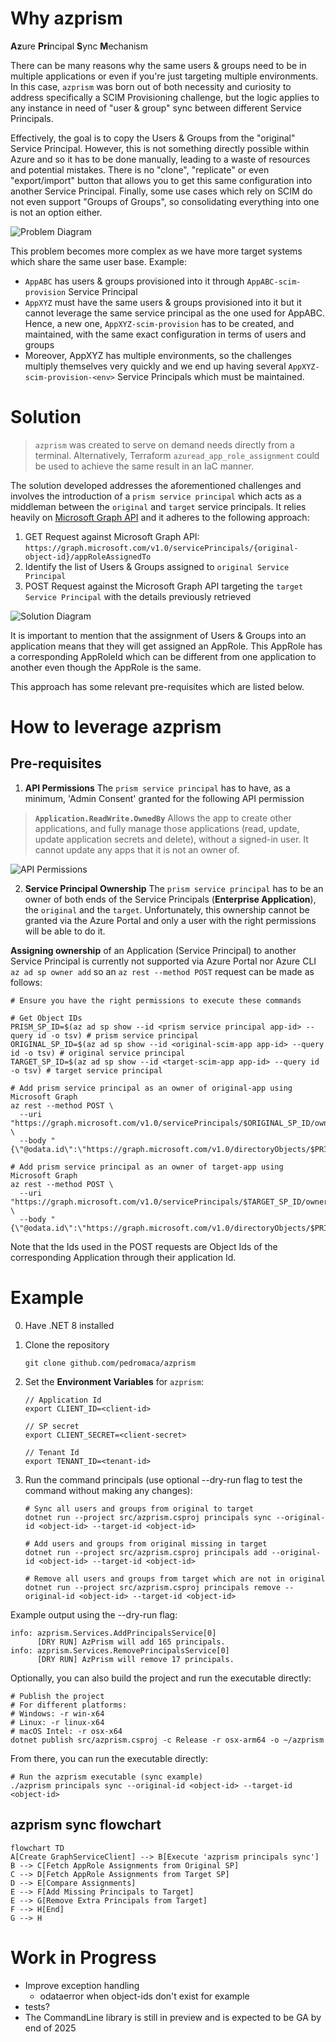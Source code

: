 # Why azprism

**Az**ure **Pri**ncipal **S**ync **M**echanism

There can be many reasons why the same users & groups need to be in multiple applications or even if you're just targeting multiple environments. In this case, `azprism` was born out of both necessity and curiosity to address specifically a SCIM Provisioning challenge, but the logic applies to any instance in need of "user & group" sync between different Service Principals.

Effectively, the goal is to copy the Users & Groups from the "original" Service Principal. However, this is not something directly possible within Azure and so it has to be done manually, leading to a waste of resources and potential mistakes. There is no "clone", "replicate" or even "export/import" button that allows you to get this same configuration into another Service Principal. Finally, some use cases which rely on SCIM do not even support "Groups of Groups", so consolidating everything into one is not an option either.

![Problem Diagram](assets/problem.drawio.svg)

This problem becomes more complex as we have more target systems which share the same user base. Example:
- `AppABC` has users & groups provisioned into it through `AppABC-scim-provision` Service Principal
- `AppXYZ` must have the same users & groups provisioned into it but it cannot leverage the same service principal as the one used for AppABC. Hence, a new one, `AppXYZ-scim-provision` has to be created, and maintained, with the same exact configuration in terms of users and groups
- Moreover, AppXYZ has multiple environments, so the challenges multiply themselves very quickly and we end up having several `AppXYZ-scim-provision-<env>` Service Principals which must be maintained.

# Solution

> `azprism` was created to serve on demand needs directly from a terminal. Alternatively, Terraform `azuread_app_role_assignment` could be used to achieve the same result in an IaC manner.

The solution developed addresses the aforementioned challenges and involves the introduction of a `prism service principal` which acts as a middleman between the `original` and `target` service principals. It relies heavily on [Microsoft Graph API](https://learn.microsoft.com/en-us/graph/use-the-api) and it adheres to the following approach:

1. GET Request against Microsoft Graph API: `https://graph.microsoft.com/v1.0/servicePrincipals/{original-object-id}/appRoleAssignedTo`
2. Identify the list of Users & Groups assigned to `original Service Principal`
3. POST Request against the Microsoft Graph API targeting the `target Service Principal` with the details previously retrieved

![Solution Diagram](assets/solution.drawio.svg)

It is important to mention that the assignment of Users & Groups into an application means that they will get assigned an AppRole. This AppRole has a corresponding AppRoleId which can be different from one application to another even though the AppRole is the same.

This approach has some relevant pre-requisites which are listed below.

# How to leverage azprism

## Pre-requisites

1. **API Permissions** The `prism service principal` has to have, as a minimum, 'Admin Consent' granted for the following API permission
> **`Application.ReadWrite.OwnedBy`** Allows the app to create other applications, and fully manage those applications (read, update, update application secrets and delete), without a signed-in user.  It cannot update any apps that it is not an owner of.

![API Permissions](assets/api.drawio.svg)

2. **Service Principal Ownership** The `prism service principal` has to be an owner of both ends of the Service Principals (**Enterprise Application**), the `original` and the `target`. Unfortunately, this ownership cannot be granted via the Azure Portal and only a user with the right permissions will be able to do it.

**Assigning ownership** of an Application (Service Principal) to another Service Principal is currently not supported via Azure Portal nor Azure CLI `az ad sp owner add` so an `az rest --method POST` request can be made as follows:

```shell
# Ensure you have the right permissions to execute these commands

# Get Object IDs
PRISM_SP_ID=$(az ad sp show --id <prism service principal app-id> --query id -o tsv) # prism service principal
ORIGINAL_SP_ID=$(az ad sp show --id <original-scim-app app-id> --query id -o tsv) # original service principal
TARGET_SP_ID=$(az ad sp show --id <target-scim-app app-id> --query id -o tsv) # target service principal

# Add prism service principal as an owner of original-app using Microsoft Graph
az rest --method POST \
  --uri "https://graph.microsoft.com/v1.0/servicePrincipals/$ORIGINAL_SP_ID/owners/\$ref" \
  --body "{\"@odata.id\":\"https://graph.microsoft.com/v1.0/directoryObjects/$PRISM_SP_ID\"}"

# Add prism service principal as an owner of target-app using Microsoft Graph
az rest --method POST \
  --uri "https://graph.microsoft.com/v1.0/servicePrincipals/$TARGET_SP_ID/owners/\$ref" \
  --body "{\"@odata.id\":\"https://graph.microsoft.com/v1.0/directoryObjects/$PRISM_SP_ID\"}"
```

Note that the Ids used in the POST requests are Object Ids of the corresponding Application through their application Id.

# Example

0. Have .NET 8 installed

1. Clone the repository
    ```shell
    git clone github.com/pedromaca/azprism
    ```

2. Set the **Environment Variables** for `azprism`:

    ```shell
    // Application Id
    export CLIENT_ID=<client-id>

    // SP secret
    export CLIENT_SECRET=<client-secret>
    
    // Tenant Id
    export TENANT_ID=<tenant-id>
    ```

3.  Run the command principals (use optional --dry-run flag to test the command without making any changes):

    ```shell
    # Sync all users and groups from original to target
    dotnet run --project src/azprism.csproj principals sync --original-id <object-id> --target-id <object-id>
    
    # Add users and groups from original missing in target
    dotnet run --project src/azprism.csproj principals add --original-id <object-id> --target-id <object-id>

    # Remove all users and groups from target which are not in original
    dotnet run --project src/azprism.csproj principals remove --original-id <object-id> --target-id <object-id>
    ```

Example output using the --dry-run flag:

```shell
info: azprism.Services.AddPrincipalsService[0]
      [DRY RUN] AzPrism will add 165 principals.
info: azprism.Services.RemovePrincipalsService[0]
      [DRY RUN] AzPrism will remove 17 principals.
```

Optionally, you can also build the project and run the executable directly:

```shell
# Publish the project
# For different platforms:
# Windows: -r win-x64
# Linux: -r linux-x64
# macOS Intel: -r osx-x64
dotnet publish src/azprism.csproj -c Release -r osx-arm64 -o ~/azprism
```

From there, you can run the executable directly:

```shell
# Run the azprism executable (sync example)
./azprism principals sync --original-id <object-id> --target-id <object-id>
```

## azprism sync flowchart

```mermaid
flowchart TD
A[Create GraphServiceClient] --> B[Execute 'azprism principals sync']
B --> C[Fetch AppRole Assignments from Original SP]
C --> D[Fetch AppRole Assignments from Target SP]
D --> E[Compare Assignments]
E --> F[Add Missing Principals to Target]
E --> G[Remove Extra Principals from Target]
F --> H[End]
G --> H
```

# Work in Progress

- Improve exception handling
    - odataerror when object-ids don't exist for example
- tests?
- The CommandLine library is still in preview and is expected to be GA by end of 2025